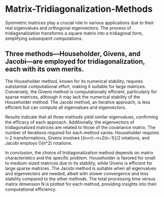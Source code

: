 # Matrix-Tridiagonalization-Methods

Symmetric matrices play a crucial role in various applications due to their real eigenvalues and orthogonal eigenvectors. The process of tridiagonalization transforms a square matrix into a tridiagonal form, simplifying subsequent computations. 

## Three methods—Householder, Givens, and Jacobi—are employed for tridiagonalization, each with its own merits.

The Householder method, known for its numerical stability, requires substantial computational effort, making it suitable for large matrices. Conversely, the Givens method is computationally efficient, particularly for sparse matrices, although it may lack the numerical stability of the Householder method. The Jacobi method, an iterative approach, is less efficient but can compute all eigenvalues and eigenvectors.

Results indicate that all three methods yield similar eigenvalues, confirming the efficacy of each approach. Additionally, the eigenvectors of tridiagonalized matrices are related to those of the covariance matrix. The number of iterations required for each method varies: Householder requires n-2 transformations, Givens involves [(n×n)−n+2(n−1)]/2 rotations, and Jacobi employs O(n^2) rotations.

In conclusion, the choice of tridiagonalization method depends on matrix characteristics and the specific problem. Householder is favored for small to medium-sized matrices due to its stability, while Givens is efficient for large sparse matrices. The Jacobi method is suitable when all eigenvalues and eigenvectors are needed, albeit with slower convergence and less stability compared to the other methods. The total processing time versus matrix dimension N is plotted for each method, providing insights into their computational efficiency.
